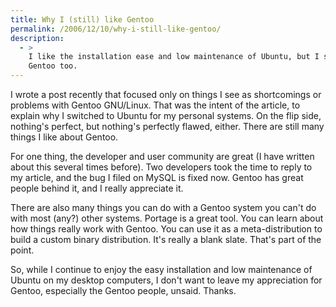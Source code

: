 ```yaml
---
title: Why I (still) like Gentoo
permalink: /2006/12/10/why-i-still-like-gentoo/
description:
  - >
    I like the installation ease and low maintenance of Ubuntu, but I still like
    Gentoo too.
---
```

I wrote a post recently that focused only on things I see as shortcomings or problems with Gentoo GNU/Linux. That was the intent of the article, to explain why I switched to Ubuntu for my personal systems. On the flip side, nothing's perfect, but nothing's perfectly flawed, either. There are still many things I like about Gentoo.

For one thing, the developer and user community are great (I have written about this several times before). Two developers took the time to reply to my article, and the bug I filed on MySQL is fixed now. Gentoo has great people behind it, and I really appreciate it.

There are also many things you can do with a Gentoo system you can't do with most (any?) other systems. Portage is a great tool. You can learn about how things really work with Gentoo. You can use it as a meta-distribution to build a custom binary distribution. It's really a blank slate. That's part of the point.

So, while I continue to enjoy the easy installation and low maintenance of Ubuntu on my desktop computers, I don't want to leave my appreciation for Gentoo, especially the Gentoo people, unsaid. Thanks.
